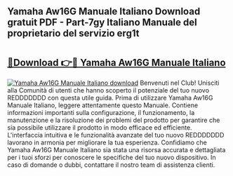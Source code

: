 ## Yamaha Aw16G Manuale Italiano Download gratuit PDF - Part-7gy Italiano Manuale del proprietario del servizio erg1t

# <h2><a href="http://dfbivmh.blite.top/?on=Yamaha+Aw16G+Manuale+Italiano">🔗Download 👉🔴 Yamaha Aw16G Manuale Italiano</a></h2>

[![Yamaha Aw16G Manuale Italiano download](https://i.imgur.com/lujVjoI.png)](http://dfbivmh.blite.top/?on=Yamaha+Aw16G+Manuale+Italiano)
Benvenuti nel Club! Unisciti alla Comunità di utenti che hanno scoperto il potenziale del tuo nuovo REDDDDDDD con questa utile guida. Prima di utilizzare Yamaha Aw16G Manuale Italiano, leggere attentamente questo Manuale. Contiene informazioni importanti sulla configurazione, il funzionamento, la manutenzione e la risoluzione dei problemi del prodotto per garantire che sia possibile utilizzare il prodotto in modo efficace ed efficiente. L'interfaccia intuitiva e le funzionalità avanzate del tuo nuovo REDDDDDDD lavorano in armonia per migliorare la tua esperienza. Confidiamo che Yamaha Aw16G Manuale Italiano sia stata una risorsa accurata e dettagliata per i tuoi sforzi per conoscere le specifiche del tuo nuovo dispositivo. In caso di domande o dubbi, contattare il nostro team di assistenza clienti.
